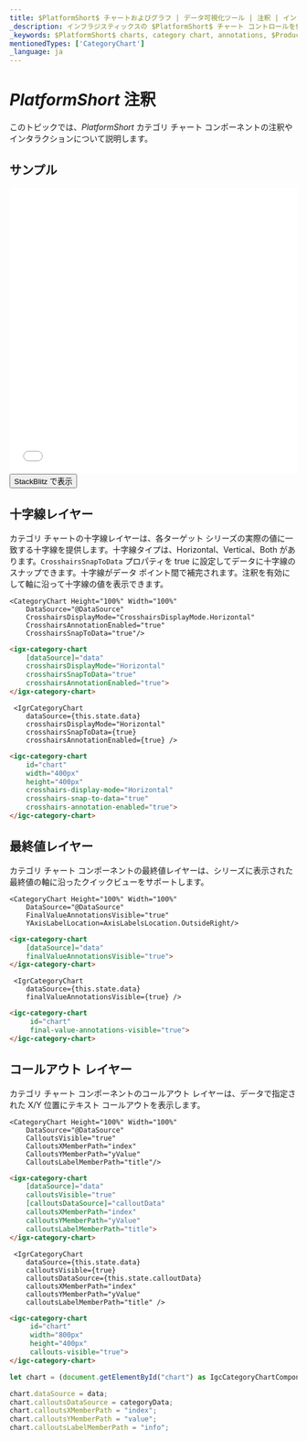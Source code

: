 ```yaml
---
title: $PlatformShort$ チャートおよびグラフ | データ可視化ツール | 注釈 | インフラジスティックス
_description: インフラジスティックスの $PlatformShort$ チャート コントロールを使用すると、チャートに注釈を追加できます。$ProductName$ を使用してグラフと視覚化を改善します。
_keywords: $PlatformShort$ charts, category chart, annotations, $ProductName$, Infragistics, $PlatformShort$ チャート, カテゴリ チャート, 注釈, インフラジスティックス
mentionedTypes: ['CategoryChart']
_language: ja
---
```

# $PlatformShort$ 注釈

このトピックでは、$PlatformShort$ カテゴリ チャート コンポーネントの注釈やインタラクションについて説明します。

## サンプル
<div class="sample-container loading" style="height: 500px">
    <iframe id="category-chart-annotations-iframe" src='{environment:dvDemosBaseUrl}/charts/category-chart-annotations' width="100%" height="100%" seamless frameBorder="0" onload="onXPlatSampleIframeContentLoaded(this);"></iframe>
</div>
<div>
    <button data-localize="stackblitz" class="stackblitz-btn"   data-iframe-id="category-chart-annotations-iframe" data-demos-base-url="{environment:dvDemosBaseUrl}">StackBlitz で表示
    </button>
<sample-button src="charts/category-chart/annotations"></sample-button>

</div>
<div class="divider--half"></div>

## 十字線レイヤー

カテゴリ チャートの十字線レイヤーは、各ターゲット シリーズの実際の値に一致する十字線を提供します。十字線タイプは、Horizontal、Vertical、Both があります。`CrosshairsSnapToData` プロパティを true に設定してデータに十字線のスナップできます。十字線がデータ ポイント間で補完されます。注釈を有効にして軸に沿って十字線の値を表示できます。

```razor
<CategoryChart Height="100%" Width="100%"
    DataSource="@DataSource"
    CrosshairsDisplayMode="CrosshairsDisplayMode.Horizontal"
    CrosshairsAnnotationEnabled="true"
    CrosshairsSnapToData="true"/>
```

```html
<igx-category-chart
    [dataSource]="data"
    crosshairsDisplayMode="Horizontal"
    crosshairsSnapToData="true"
    crosshairsAnnotationEnabled="true">
</igx-category-chart>
```

```tsx
 <IgrCategoryChart
    dataSource={this.state.data}
    crosshairsDisplayMode="Horizontal"
    crosshairsSnapToData={true}
    crosshairsAnnotationEnabled={true} />
```

```html
<igc-category-chart
    id="chart"
    width="400px"
    height="400px"
    crosshairs-display-mode="Horizontal"
    crosshairs-snap-to-data="true"
    crosshairs-annotation-enabled="true">
</igc-category-chart>
```

## 最終値レイヤー
カテゴリ チャート コンポーネントの最終値レイヤーは、シリーズに表示された最終値の軸に沿ったクイックビューをサポートします。

```razor
<CategoryChart Height="100%" Width="100%"
    DataSource="@DataSource"
    FinalValueAnnotationsVisible="true"
    YAxisLabelLocation=AxisLabelsLocation.OutsideRight/>                   
```

```html
<igx-category-chart
    [dataSource]="data"
    finalValueAnnotationsVisible="true">
</igx-category-chart>
```

```tsx
 <IgrCategoryChart
    dataSource={this.state.data}
    finalValueAnnotationsVisible={true} />
```
```html
<igc-category-chart
     id="chart"
     final-value-annotations-visible="true">
</igc-category-chart>
```


## コールアウト レイヤー
カテゴリ チャート コンポーネントのコールアウト レイヤーは、データで指定された X/Y 位置にテキスト コールアウトを表示します。

```razor
<CategoryChart Height="100%" Width="100%"
    DataSource="@DataSource"
    CalloutsVisible="true"
    CalloutsXMemberPath="index"
    CalloutsYMemberPath="yValue"
    CalloutsLabelMemberPath="title"/>
```

```html
<igx-category-chart
    [dataSource]="data"
    calloutsVisible="true"
    [calloutsDataSource]="calloutData"
    calloutsXMemberPath="index"
    calloutsYMemberPath="yValue"
    calloutsLabelMemberPath="title">
</igx-category-chart>
```

```tsx
 <IgrCategoryChart
    dataSource={this.state.data}
    calloutsVisible={true}
    calloutsDataSource={this.state.calloutData}
    calloutsXMemberPath="index"
    calloutsYMemberPath="yValue"
    calloutsLabelMemberPath="title" />
```

```html
<igc-category-chart
     id="chart"
     width="800px"
     height="400px"
     callouts-visible="true">
</igc-category-chart>
```

```ts
let chart = (document.getElementById("chart") as IgcCategoryChartComponent);

chart.dataSource = data;
chart.calloutsDataSource = categoryData;
chart.calloutsXMemberPath = "index";
chart.calloutsYMemberPath = "value";
chart.calloutsLabelMemberPath = "info";
```